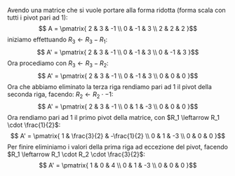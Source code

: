 Avendo una matrice che si vuole portare alla forma ridotta (forma scala con tutti i pivot pari ad 1): $$
A = \pmatrix{
2 & 3 & -1 \\
0 & -1 & 3 \\
2 & 2 & 2
}$$
 iniziamo effettuando $R_3 \leftarrow R_3 - R_1$:$$
A' = \pmatrix{
2 & 3 & -1 \\
0 & -1 & 3 \\
0 & -1 & 3
}$$Ora procediamo con $R_3 \leftarrow R_3 - R_2$:$$
A' = \pmatrix{
2 & 3 & -1 \\
0 & -1 & 3 \\
0 & 0 & 0
}$$Ora che abbiamo eliminato la terza riga rendiamo pari ad 1 il pivot della seconda riga, facendo: $R_2 \leftarrow R_2 \cdot -1$:$$
A' = \pmatrix{
2 & 3 & -1 \\
0 & 1 & -3 \\
0 & 0 & 0
}$$Ora rendiamo pari ad $1$ il primo pivot della matrice, con $R_1 \leftarrow R_1 \cdot \frac{1}{2}$:$$
A' = \pmatrix{
1 & \frac{3}{2} & -\frac{1}{2} \\
0 & 1 & -3 \\
0 & 0 & 0
}$$Per finire eliminiamo i valori della prima riga ad eccezione del pivot, facendo $R_1 \leftarrow R_1 \cdot R_2 \cdot \frac{3}{2}$:$$
A' = \pmatrix{
1 & 0 & 4 \\
0 & 1 & -3 \\
0 & 0 & 0
}$$